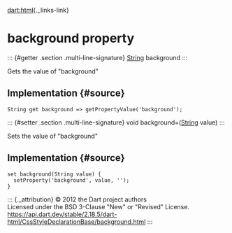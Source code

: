 [dart:html](../../dart-html/dart-html-library){._links-link}

background property
===================

::: {#getter .section .multi-line-signature}
[String](../../dart-core/string-class) background
:::

Gets the value of \"background\"

Implementation {#source}
--------------

``` {.language-dart data-language="dart"}
String get background => getPropertyValue('background');
```

::: {#setter .section .multi-line-signature}
void background=([String](../../dart-core/string-class) value)
:::

Sets the value of \"background\"

Implementation {#source}
--------------

``` {.language-dart data-language="dart"}
set background(String value) {
  setProperty('background', value, '');
}
```

::: {._attribution}
© 2012 the Dart project authors\
Licensed under the BSD 3-Clause \"New\" or \"Revised\" License.\
<https://api.dart.dev/stable/2.18.5/dart-html/CssStyleDeclarationBase/background.html>
:::
